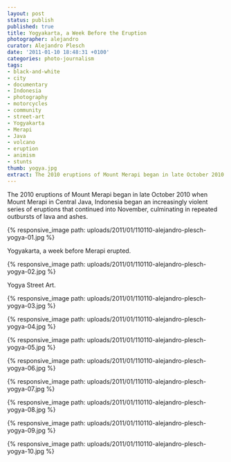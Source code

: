 ```yaml
---
layout: post
status: publish
published: true
title: Yogyakarta, a Week Before the Eruption
photographer: alejandro
curator: Alejandro Plesch
date: '2011-01-10 18:48:31 +0100'
categories: photo-journalism
tags:
- black-and-white
- city
- documentary
- Indonesia
- photography
- motorcycles
- community
- street-art
- Yogyakarta
- Merapi
- Java
- volcano
- eruption
- animism
- stunts
thumb: yogya.jpg
extract: The 2010 eruptions of Mount Merapi began in late October 2010 when Mount Merapi in Central Java, Indonesia began an increasingly violent series of eruptions that continued into November, culminating in repeated outbursts of lava and ashes.
---
```

The 2010 eruptions of Mount Merapi began in late October 2010 when Mount Merapi in Central Java, Indonesia began an increasingly violent series of eruptions that continued into November, culminating in repeated outbursts of lava and ashes.

{% responsive_image path: uploads/2011/01/110110-alejandro-plesch-yogya-01.jpg %}

Yogyakarta, a week before Merapi erupted.

{% responsive_image path: uploads/2011/01/110110-alejandro-plesch-yogya-02.jpg %}

Yogya Street Art.

{% responsive_image path: uploads/2011/01/110110-alejandro-plesch-yogya-03.jpg %}

{% responsive_image path: uploads/2011/01/110110-alejandro-plesch-yogya-04.jpg %}


{% responsive_image path: uploads/2011/01/110110-alejandro-plesch-yogya-05.jpg %}

{% responsive_image path: uploads/2011/01/110110-alejandro-plesch-yogya-06.jpg %}

{% responsive_image path: uploads/2011/01/110110-alejandro-plesch-yogya-07.jpg %}

{% responsive_image path: uploads/2011/01/110110-alejandro-plesch-yogya-08.jpg %}

{% responsive_image path: uploads/2011/01/110110-alejandro-plesch-yogya-09.jpg %}

{% responsive_image path: uploads/2011/01/110110-alejandro-plesch-yogya-10.jpg %}
